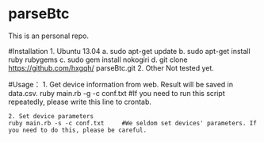 parseBtc
========

This is an personal repo.

#Installation
    1. Ubuntu 13.04
        a. sudo apt-get update
        b. sudo apt-get install ruby rubygems
        c. sudo gem install nokogiri
        d. git clone https://github.com/hxgqh/        parseBtc.git
    2. Other
    	Not tested yet.

#Usage：
    1. Get device information from web. Result will be saved in data.csv.
    ruby main.rb -g -c conf.txt     #If you need to run this script repeatedly, please write this line to crontab.

    2. Set device parameters
    ruby main.rb -s -c conf.txt     #We seldom set devices' parameters. If you need to do this, please be careful.